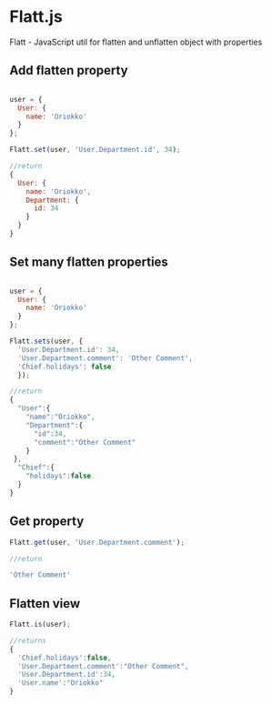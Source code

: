 # Flatt.js
Flatt - JavaScript util for flatten and unflatten object with properties
## Add flatten property
```javascript

user = {
  User: {
    name: 'Oriokko'
  }
};

Flatt.set(user, 'User.Department.id', 34);

//return
{
  User: {
    name: 'Oriokko',
    Department: {
      id: 34
    }
  }
}
```

## Set many flatten properties
```javascript

user = {
  User: {
    name: 'Oriokko'
  }
};

Flatt.sets(user, {
  'User.Department.id': 34,
  'User.Department.comment': 'Other Comment',
  'Chief.holidays': false
  });

//return
{
  "User":{
    "name":"Oriokko",
    "Department":{
      "id":34,
      "comment":"Other Comment"
    }
 },
  "Chief":{
    "holidays":false
  }
}
```
## Get property
```javascript
Flatt.get(user, 'User.Department.comment');

//return

'Other Comment'
```

## Flatten view
```javascript
Flatt.is(user);

//returns
{
  'Chief.holidays':false,
  'User.Department.comment':"Other Comment",
  'User.Department.id':34,
  'User.name':"Oriokko"
}
```
